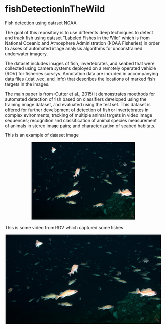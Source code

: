 # fishDetectionInTheWild

Fish detection using dataset NOAA

The goal of this repository is to use differents deep techniques to detect and track fish using  dataset "Labeled Fishes in the Wild" which is from National Oceanic and Atmosphere Administration (NOAA Fisheries) in order to asses of automated image analysis algorithms for unconstrained underwater imagery.

The dataset includes images of fish, invertebrates, and seabed that were collected using camera systems deployed on a remotely operated vehicle (ROV) for fisheries surveys. Annotation data are included in accompanying data files (.dat .vec, and .info) that describes the locations of marked fish targets in the images.

The main paper is from (Cutter et al., 2015) It demonstrates moethods for automated detection of fish based on classifiers developed using the training image dataset, and evaluated using the test set. This dataset is offered for further development of detection of fish or invertebrates in complex evironments; tracking of multiple animal targets in video image sequences; recognition and classification of animal species measurement of animals in stereo image pairs; and characterization of seabed habitats.

This is an example of dataset image

<p align="center">
    <img src="images/Set2_DSCN2769.jpg" height="250px">
</p>

This is some video from ROV which captured some fishes

<p align="center">
     <a href = 'https://youtu.be/VXXEuazupoM'>
        <img src = 'images/Set2_DSCN2769.jpg' width = '500px' height = '288px'>
     </a>
</p>

